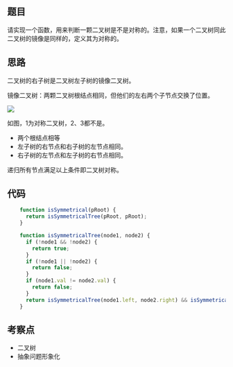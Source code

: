 ## 题目

请实现一个函数，用来判断一颗二叉树是不是对称的。注意，如果一个二叉树同此二叉树的镜像是同样的，定义其为对称的。

## 思路

二叉树的右子树是二叉树左子树的镜像二叉树。

镜像二叉树：两颗二叉树根结点相同，但他们的左右两个子节点交换了位置。

![](../dist/img/对称二叉树.png)

如图，1为对称二叉树，2、3都不是。

- 两个根结点相等
- 左子树的右节点和右子树的左节点相同。
- 右子树的左节点和左子树的右节点相同。

递归所有节点满足以上条件即二叉树对称。


## 代码

```js
    function isSymmetrical(pRoot) {
      return isSymmetricalTree(pRoot, pRoot);
    }

    function isSymmetricalTree(node1, node2) {
      if (!node1 && !node2) {
        return true;
      }
      if (!node1 || !node2) {
        return false;
      }
      if (node1.val != node2.val) {
        return false;
      }
      return isSymmetricalTree(node1.left, node2.right) && isSymmetricalTree(node1.right, node2.left);
    }
```

## 考察点

- 二叉树
- 抽象问题形象化